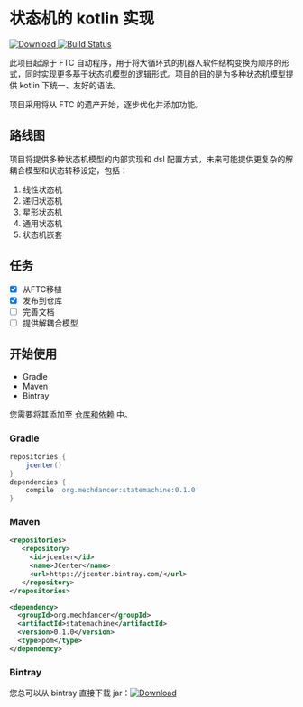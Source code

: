 # 状态机的 kotlin 实现

[![Download](https://api.bintray.com/packages/mechdancer/maven/statemachine/images/download.svg) ](https://bintray.com/mechdancer/maven/statemachine/_latestVersion)
[![Build Status](https://www.travis-ci.org/MechDancer/statemachine.svg?branch=master)](https://www.travis-ci.org/MechDancer/statemachine)

此项目起源于 FTC 自动程序，用于将大循环式的机器人软件结构变换为顺序的形式，同时实现更多基于状态机模型的逻辑形式。项目的目的是为多种状态机模型提供 kotlin 下统一、友好的语法。

项目采用将从 FTC 的遗产开始，逐步优化并添加功能。

## 路线图

项目将提供多种状态机模型的内部实现和 dsl 配置方式，未来可能提供更复杂的解耦合模型和状态转移设定，包括：

1. 线性状态机
2. 递归状态机
3. 星形状态机
4. 通用状态机
5. 状态机嵌套

## 任务

- [x] 从FTC移植
- [x] 发布到仓库
- [ ] 完善文档
- [ ] 提供解耦合模型

## 开始使用

* Gradle
* Maven
* Bintray

您需要将其添加至  [仓库和依赖](https://docs.gradle.org/current/userguide/declaring_dependencies.html) 中。

### Gradle

```groovy
repositories {
    jcenter()
}
dependencies {
    compile 'org.mechdancer:statemachine:0.1.0'
}
```

### Maven

```xml
<repositories>
   <repository>
     <id>jcenter</id>
     <name>JCenter</name>
     <url>https://jcenter.bintray.com/</url>
   </repository>
</repositories>

<dependency>
  <groupId>org.mechdancer</groupId>
  <artifactId>statemachine</artifactId>
  <version>0.1.0</version>
  <type>pom</type>
</dependency>
```

### Bintray

您总可以从 bintray 直接下载 jar：[![Download](https://api.bintray.com/packages/mechdancer/maven/statemachine/images/download.svg) ](https://bintray.com/mechdancer/maven/statemachine/_latestVersion)